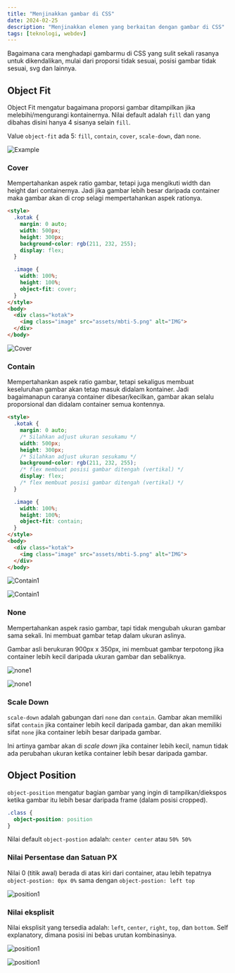 ```yaml
---
title: "Menjinakkan gambar di CSS"
date: 2024-02-25
description: "Menjinakkan elemen yang berkaitan dengan gambar di CSS"
tags: [teknologi, webdev]
---
```


Bagaimana cara menghadapi gambarmu di CSS yang sulit sekali rasanya untuk dikendalikan, mulai dari proporsi tidak sesuai, posisi gambar tidak sesuai, svg dan lainnya.

## Object Fit

Object Fit mengatur bagaimana proporsi gambar ditampilkan jika melebihi/mengurangi kontainernya. Nilai default adalah `fill` dan yang dibahas disini hanya 4 sisanya selain `fill`. 

Value `object-fit` ada 5: `fill`, `contain`, `cover`, `scale-down`, dan `none`.

![Example](img/mbti-5.png "Gambar yang akan dipakai")

### Cover

Mempertahankan aspek ratio gambar, tetapi juga mengikuti width dan height dari containernya. Jadi jika gambar lebih besar daripada container maka gambar akan di crop selagi mempertahankan aspek rationya.

```html
<style>
  .kotak {
    margin: 0 auto;
    width: 500px;
    height: 300px;
    background-color: rgb(211, 232, 255);
    display: flex;
  }

  .image {
    width: 100%;
    height: 100%;
    object-fit: cover;
  }
</style>
<body>
  <div class="kotak">
    <img class="image" src="assets/mbti-5.png" alt="IMG">
  </div>
</body>
```

![Cover](img/img01.png "Gambar dicrop")

### Contain

Mempertahankan aspek ratio gambar, tetapi sekaligus membuat keseluruhan gambar akan tetap masuk didalam kontainer. Jadi bagaimanapun caranya container dibesar/kecilkan, gambar akan selalu proporsional dan didalam container semua kontennya.

```html
<style>
  .kotak {
    margin: 0 auto;
    /* Silahkan adjust ukuran sesukamu */
    width: 500px;
    height: 300px;
    /* Silahkan adjust ukuran sesukamu */
    background-color: rgb(211, 232, 255);
    /* flex membuat posisi gambar ditengah (vertikal) */
    display: flex;
    /* flex membuat posisi gambar ditengah (vertikal) */
  }

  .image {
    width: 100%;
    height: 100%;
    object-fit: contain;
  }
</style>
<body>
  <div class="kotak">
    <img class="image" src="assets/mbti-5.png" alt="IMG">
  </div>
</body>
```
![Contain1](img/img02.png "Contain")

![Contain1](img/img03.png "Gambar akan tetap didalam container bagaimanapun caranya")

### None

Mempertahankan aspek rasio gambar, tapi tidak mengubah ukuran gambar sama sekali. Ini membuat gambar tetap dalam ukuran aslinya.

Gambar asli berukuran 900px x 350px, ini membuat gambar terpotong jika container lebih kecil daripada ukuran gambar dan sebaliknya.

![none1](img/img04.png "Gambar lebih besar daripada container")

![none1](img/img05.png "Gambar lebih kecil daripada container")

### Scale Down

`scale-down` adalah gabungan dari `none` dan `contain`. Gambar akan memiliki sifat `contain` jika container lebih kecil daripada gambar, dan akan memiliki sifat `none` jika container lebih besar daripada gambar.

Ini artinya gambar akan di *scale down* jika container lebih kecil, namun tidak ada perubahan ukuran ketika container lebih besar daripada gambar.

## Object Position

`object-position` mengatur bagian gambar yang ingin di tampilkan/diekspos ketika gambar itu lebih besar daripada frame (dalam posisi cropped).

```css
.class {
  object-position: position
}
```

Nilai default `object-postion` adalah: `center center` atau `50% 50%`

### Nilai Persentase dan Satuan PX

Nilai 0 (titik awal) berada di atas kiri dari container, atau lebih tepatnya `object-postion: 0px 0%` sama dengan `object-postion: left top`

![position1](img/img06.png "`object-postion: left top`")

### Nilai eksplisit

Nilai eksplisit yang tersedia adalah: `left`, `center`, `right`, `top`, dan `bottom`. Self explanatory, dimana posisi ini bebas urutan kombinasinya.


![position1](img/img07.png "`object-postion: bottom right`")

![position1](img/img08.png "`object-postion: right`, tidak perlu `center` karena nilai default")